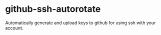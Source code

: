 # github-ssh-autorotate
Automatically generate and upload keys to github for using ssh with your account.
